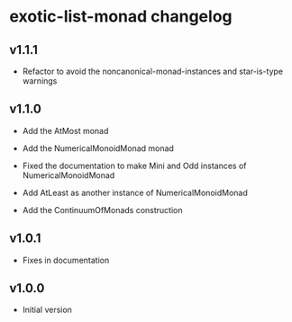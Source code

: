 # exotic-list-monad changelog

## v1.1.1

- Refactor to avoid the noncanonical-monad-instances and star-is-type warnings

## v1.1.0

- Add the AtMost monad

- Add the NumericalMonoidMonad monad

- Fixed the documentation to make Mini and Odd instances of NumericalMonoidMonad

- Add AtLeast as another instance of NumericalMonoidMonad

- Add the ContinuumOfMonads construction

## v1.0.1

- Fixes in documentation

## v1.0.0

- Initial version
